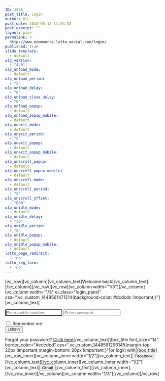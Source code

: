```yaml
---
ID: 1595
post_title: Login
author: Olu
post_date: 2015-08-13 11:04:52
post_excerpt: ""
layout: page
permalink: >
  http://www.ecommerce.lotto-social.com/login/
published: true
slide_template:
  - default
ulp_version:
  - "4.9"
ulp_onload_mode:
  - default
ulp_onload_period:
  - "5"
ulp_onload_delay:
  - "0"
ulp_onload_close_delay:
  - "0"
ulp_onload_popup:
  - default
ulp_onload_popup_mobile:
  - default
ulp_onexit_mode:
  - default
ulp_onexit_period:
  - "5"
ulp_onexit_popup:
  - default
ulp_onexit_popup_mobile:
  - default
ulp_onscroll_popup:
  - default
ulp_onscroll_popup_mobile:
  - default
ulp_onscroll_mode:
  - default
ulp_onscroll_period:
  - "5"
ulp_onscroll_offset:
  - "600"
ulp_onidle_mode:
  - default
ulp_onidle_delay:
  - "30"
ulp_onidle_period:
  - "5"
ulp_onidle_popup:
  - default
ulp_onidle_popup_mobile:
  - default
lotto_page_redirect:
  - 'no'
lotto_reg_form:
  - 'no'
---
```

[vc_row][vc_column][vc_column_text]Welcome back[/vc_column_text][/vc_column][/vc_row][vc_row][vc_column width="1/3"][/vc_column][vc_column width="1/3" el_class="login_panel" css=".vc_custom_1448561471214{background-color: #dcdcdc !important;}"][vc_column_text]

<form class="login-form"><input id="nome" class="form-control" type="mobile" autofocus="" placeholder="Enter mobile number" />
<input id="senha" class="form-control" type="password" placeholder="Enter password" /></form>
<div id="remember" class="checkbox"><label>
<input type="checkbox" value="remember-me" /> Remember me
</label></div>
<button class="btn btn-lg btn-primary btn-block btn-signin" type="submit">LOGIN</button>

Forgot your password? <a class="forgot-password" href="#">Click here</a>[/vc_column_text][box_title font_size="14" border_color="#cdcdcd" css=".vc_custom_1448561296145{margin-top: 20px !important;margin-bottom: 20px !important;}"]or login with[/box_title][vc_row_inner][vc_column_inner width="1/2"][vc_column_text]<button class="btn btn-lg btn-facebook btn-block">Facebook</button>[/vc_column_text][/vc_column_inner][vc_column_inner width="1/2"][vc_column_text]<button class="btn btn-lg btn-gmail btn-block">Gmail</button>[/vc_column_text][/vc_column_inner][/vc_row_inner][/vc_column][vc_column width="1/3"][/vc_column][/vc_row]